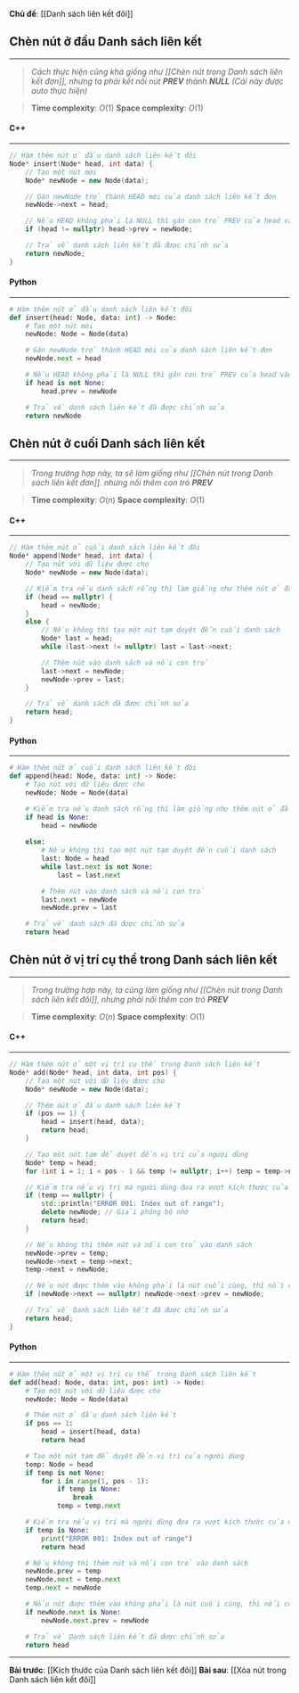 **Chủ đề**: [[Danh sách liên kết đôi]]
## Chèn nút ở đầu Danh sách liên kết
---
> _Cách thực hiện cũng khá giống như [[Chèn nút trong Danh sách liên kết đơn]], nhưng ta phải kết nối nút **PREV** thành **NULL** (Cái này được auto thực hiện)_

> **Time complexity**: $O(1)$
> **Space complexity**: $O(1)$

#### C++
---
``` cpp
// Hàm thêm nút ở đầu danh sách liên kết đôi
Node* insert(Node* head, int data) {
    // Tạo một nút mới
    Node* newNode = new Node(data);

    // Gán newNode trở thành HEAD mới của danh sách liên kết đơn
    newNode->next = head;

    // Nếu HEAD không phải là NULL thì gán con trỏ PREV của head vào newNode
    if (head != nullptr) head->prev = newNode;

    // Trả về danh sách liên kết đã được chỉnh sửa
    return newNode;
}
```
#### Python
---
``` python
# Hàm thêm nút ở đầu danh sách liên kết đôi
def insert(head: Node, data: int) -> Node:
    # Tạo một nút mới
    newNode: Node = Node(data)

    # Gán newNode trở thành HEAD mới của danh sách liên kết đơn
    newNode.next = head

    # Nếu HEAD không phải là NULL thì gán con trỏ PREV của head vào newNode
    if head is not None:
        head.prev = newNode

    # Trả về danh sách liên kết đã được chỉnh sửa
    return newNode
```

## Chèn nút ở cuối Danh sách liên kết
---
> _Trong trường hợp này, ta sẽ làm giống như [[Chèn nút trong Danh sách liên kết đơn]]. nhưng nối thêm con trỏ **PREV**_

> **Time complexity**: $O(n)$
> **Space complexity**: $O(1)$

#### C++
---
``` cpp
// Hàm thêm nút ở cuối danh sách liên kết đôi
Node* append(Node* head, int data) {
    // Tạo nút với dữ liệu được cho
    Node* newNode = new Node(data);

    // Kiểm tra nếu danh sách rỗng thì làm giống như thêm nút ở đầu danh sách liên kết đôi
    if (head == nullptr) {
        head = newNode;
    }
    else {
        // Nếu không thì tạo một nút tạm duyệt đến cuối danh sách
        Node* last = head;
        while (last->next != nullptr) last = last->next;

        // Thêm nút vào danh sách và nối con trỏ
        last->next = newNode;
        newNode->prev = last;
    }

    // Trả về danh sách đã được chỉnh sửa
    return head;
}
```
#### Python
---
``` python
# Hàm thêm nút ở cuối danh sách liên kết đôi
def append(head: Node, data: int) -> Node:
    # Tạo nút với dữ liệu được cho
    newNode: Node = Node(data)

    # Kiểm tra nếu danh sách rỗng thì làm giống như thêm nút ở đầu danh sách liên kết đôi
    if head is None:
        head = newNode
    
    else:
        # Nếu không thì tạo một nút tạm duyệt đến cuối danh sách
        last: Node = head
        while last.next is not None:
            last = last.next

        # Thêm nút vào danh sách và nối con trỏ
        last.next = newNode
        newNode.prev = last

    # Trả về danh sách đã được chỉnh sửa
    return head
```

## Chèn nút ở vị trí cụ thể trong Danh sách liên kết
---
> _Trong trường hợp này, ta cũng làm giống như [[Chèn nút trong Danh sách liên kết đôi]], nhưng phải nối thêm con trỏ **PREV**_

> **Time complexity**: $O(n)$
> **Space complexity**: $O(1)$

#### C++
---
``` cpp
// Hàm thêm nút ở một vị trí cụ thể trong Danh sách liên kết
Node* add(Node* head, int data, int pos) {
    // Tạo một nút với dữ liệu được cho
    Node* newNode = new Node(data);

    // Thêm nút ở đầu danh sách liên kết
    if (pos == 1) {
        head = insert(head, data);
        return head;
    }

    // Tạo môt nút tạm để duyệt đến vị trí của người dùng
    Node* temp = head;
    for (int i = 1; i < pos - 1 && temp != nullptr; i++) temp = temp->next;

    // Kiểm tra nếu vị trí mà người dùng đưa ra vượt kích thước của danh sách
    if (temp == nullptr) {
        std::println("ERROR 001: Index out of range");
        delete newNode; // Giải phóng bộ nhớ
        return head;
    }

    // Nếu không thì thêm nút và nối con trỏ vào danh sách
    newNode->prev = temp;
    newNode->next = temp->next;
    temp->next = newNode;

    // Nếu nút được thêm vào không phải là nút cuối cùng, thì nối con trỏ PREV mà nút trước đó
    if (newNode->next == nullptr) newNode->next->prev = newNode;

    // Trả về Danh sách liên kết đã được chỉnh sửa
    return head;
}
```
#### Python
---
``` python
# Hàm thêm nút ở một vị trí cụ thể trong Danh sách liên kết
def add(head: Node, data: int, pos: int) -> Node:
    # Tạo một nút với dữ liệu được cho
    newNode: Node = Node(data)

    # Thêm nút ở đầu danh sách liên kết
    if pos == 1:
        head = insert(head, data)
        return head

    # Tạo môt nút tạm để duyệt đến vị trí của người dùng
    temp: Node = head
    if temp is not None:
        for i in range(1, pos - 1):
            if temp is None:
                break
            temp = temp.next

    # Kiểm tra nếu vị trí mà người dùng đưa ra vượt kích thước của danh sách
    if temp is None:
        print("ERROR 001: Index out of range")
        return head

    # Nếu không thì thêm nút và nối con trỏ vào danh sách
    newNode.prev = temp
    newNode.next = temp.next
    temp.next = newNode

    # Nếu nút được thêm vào không phải là nút cuối cùng, thì nối con trỏ PREV mà nút trước đó
    if newNode.next is None:
        newNode.next.prev = newNode

    # Trả về Danh sách liên kết đã được chỉnh sửa
    return head
```
---
**Bài trước**: [[Kích thước của Danh sách liên kết đôi]]
**Bài sau**: [[Xóa nút trong Danh sách liên kết đôi]]